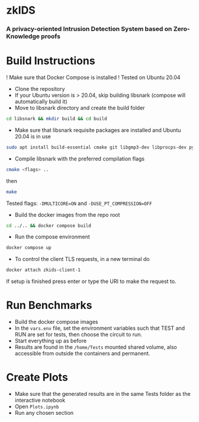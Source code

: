 # zkIDS
### A privacy-oriented Intrusion Detection System based on Zero-Knowledge proofs
# Build Instructions
! Make sure that Docker Compose is installed
! Tested on Ubuntu 20.04
- Clone the repository
- If your Ubuntu version is > 20.04, skip building libsnark (compose will automatically build it)
- Move to libsnark directory and create the build folder 
```bash
cd libsnark && mkdir build && cd build
```
- Make sure that libsnark requisite packages are installed and Ubuntu 20.04 is in use  
```bash
sudo apt install build-essential cmake git libgmp3-dev libprocps-dev python3-markdown libboost-program-options-dev libssl-dev python3 pkg-config
```
- Compile libsnark with the preferred compilation flags
```bash
cmake <flags> ..
```
then 
```bash
make
``` 
Tested flags: ```-DMULTICORE=ON``` and ```-DUSE_PT_COMPRESSION=OFF```

- Build the docker images from the repo root
```bash
cd ../.. && docker compose build
```
- Run the compose environment
```bash
docker compose up
```
- To control the client TLS requests, in a new terminal do 
```bash
docker attach zkids-client-1
```
If setup is finished press enter or type the URI to make the request to.
  
# Run Benchmarks
- Build the docker compose images
- In the ```vars.env``` file, set the environment variables such that TEST and RUN are set for tests, then choose the circuit to run.
- Start everything up as before
- Results are found in the ```/home/Tests``` mounted shared volume, also accessible from outside the containers and permanent.
# Create Plots
- Make sure that the generated results are in the same Tests folder as the interactive notebook 
- Open ```Plots.ipynb```
- Run any chosen section
